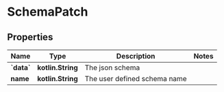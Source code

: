 
# SchemaPatch

## Properties
| Name | Type | Description | Notes |
| ------------ | ------------- | ------------- | ------------- |
| **&#x60;data&#x60;** | **kotlin.String** | The json schema |  |
| **name** | **kotlin.String** | The user defined schema name |  |



